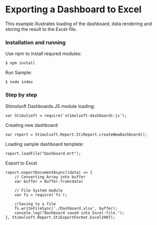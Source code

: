 # Exporting a Dashboard to Excel

This example illustrates loading of the dashboard, data rendering and storing the result to the Excel-file.

### Installation and running
Use npm to install requred modules:

    $ npm install
Run Sample:

    $ node index

### Step by step
Stimulsoft Dashboards.JS module loading:

    var Stimulsoft = require('stimulsoft-dashboards-js');

Creating new dashboard:

    var report = Stimulsoft.Report.StiReport.createNewDashboard();

Loading sample dashboard template:

    report.loadFile("Dashboard.mrt");

Export to Excel

    report.exportDocumentAsync((data) => {
        // Converting Array into buffer
        var buffer = Buffer.from(data)

        // File System module
        var fs = require('fs');

        //Saving to a file
        fs.writeFileSync('./Dashboard.xlsx', buffer);
        console.log("Dashboard saved into Excel-file.");
    }, Stimulsoft.Report.StiExportFormat.Excel2007);


